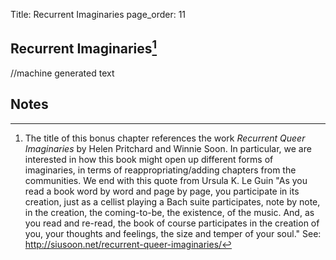 Title: Recurrent Imaginaries
page_order: 11

## Recurrent Imaginaries[^title]

//machine generated text

## Notes

[^title]: The title of this bonus chapter references the work *Recurrent Queer Imaginaries* by Helen Pritchard and Winnie Soon. In particular, we are interested in how this book might open up different forms of imaginaries, in terms of reappropriating/adding chapters from the communities. We end with this quote from Ursula K. Le Guin "As you read a book word by word and page by page, you participate in its creation, just as a cellist playing a Bach suite participates, note by note, in the creation, the coming-to-be, the existence, of the music. And, as you read and re-read, the book of course participates in the creation of you, your thoughts and feelings, the size and temper of your soul." See: http://siusoon.net/recurrent-queer-imaginaries/
